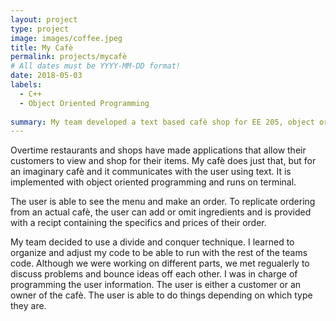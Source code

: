 ```yaml
---
layout: project
type: project
image: images/coffee.jpeg
title: My Cafè
permalink: projects/mycafè
# All dates must be YYYY-MM-DD format!
date: 2018-05-03
labels:
  - C++
  - Object Oriented Programming
  
summary: My team developed a text based cafè shop for EE 205, object oriented programming.
---
```


Overtime restaurants and shops have made applications that allow their customers to view and shop for their items. My cafè does just that, but for an imaginary cafè and it communicates with the user using text. It is implemented with object oriented programming and runs on terminal.
  
The user is able to see the menu and make an order. To replicate ordering from an actual cafè, the user can add or omit ingredients and is provided with a recipt containing the specifics and prices of their order. 
  
My team decided to use a divide and conquer technique. I learned to organize and adjust my code to be able to run with the rest of the teams code. Although we were working on different parts, we met regualerly to discuss problems and bounce ideas off each other. I was in charge of programming the user information. The user is either a customer or an owner of the cafè. The user is able to do things depending on which type they are.
